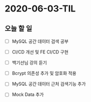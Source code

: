 # 2020-06-03-TIL

## 오늘 할 일

- [ ] MySQL 공간 데이터 검색 공부
- [ ] CI/CD 개선 및 FE CI/CD 구현
- [ ] 백기선님 강의 듣기
- [ ] Bcrypt 의존성 추가 및 암호화 적용
- [ ] MySQL 공간 데이터 근처 검색기능 추가
- [ ] Mock Data 추가

